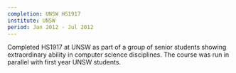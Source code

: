```yaml
---
completion: UNSW HS1917
institute: UNSW
period: Jan 2012 - Jul 2012
---
```


Completed HS1917 at UNSW as part of a group of senior students showing extraordinary ability in computer science disciplines. The course was run in parallel with first year UNSW students.
